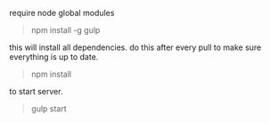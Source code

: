 require node global modules
> npm install -g gulp

this will install all dependencies. do this after every pull to make sure everything is up to date.
> npm install

to start server.
> gulp start